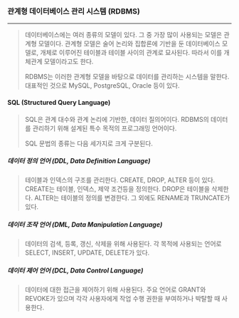 ### 관계형 데이터베이스 관리 시스템 (RDBMS)

------

> 데이터베이스에는 여러 종류의 모델이 있다. 그 중 가장 많이 사용되는 모델은 관계형 모델이다. 관계형 모델은 술어 논리와 집합론에 기반을 둔 데이터베이스 모델로, 개체로 이루어진 테이블과 테이블 사이의 관계로 묘사된다. 따라서 이를 개체관계 모델이라고도 한다.
>
> RDBMS는 이러한 관계형 모델을 바탕으로 데이터를 관리하는 시스템을 말한다. 대표적인 것으로 MySQL, PostgreSQL, Oracle 등이 있다.





#### SQL (Structured Query Language)

> SQL은 관계 대수와 관계 논리에 기반한, 데이터 질의어이다. RDBMS의 데이터를 관리하기 위해 설계된 특수 목적의 프로그래밍 언어이다.
>
> SQL 문법의 종류는 다음 세가지로 크게 구분된다.



##### 데이터 정의 언어 (DDL, Data Definition Language)

> 테이블과 인덱스의 구조를 관리한다. CREATE, DROP, ALTER 등이 있다. CREATE는 테이블, 인덱스, 제약 조건등을 정의한다. DROP은 테이블을 삭제한다. ALTER는 테이블의 정의를 변경한다. 그 외에도 RENAME과 TRUNCATE가 있다.



##### 데이터 조작 언어 (DML, Data Manipulation Language)

> 데이터의 검색, 등록, 갱신, 삭제을 위해 사용된다. 각 목적에 사용되는 언어로 SELECT, INSERT, UPDATE, DELETE가 있다. 



##### 데이터 제어 언어 (DCL, Data Control Language)

> 데이터에 대한 접근을 제어하기 위해 사용된다. 주요 언어로 GRANT와 REVOKE가 있으며 각각 사용자에게 작업 수행 권한을 부여하거나 박탈할 때 사용한다.